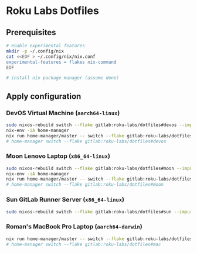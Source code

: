 # Roku Labs Dotfiles

## Prerequisites

```bash
# enable experimental features
mkdir -p ~/.config/nix
cat <<EOF > ~/.config/nix/nix.conf
experimental-features = flakes nix-command
EOF

# install nix package manager (assume done)
```

## Apply configuration

### DevOS Virtual Machine (`aarch64-linux`)

```bash
sudo nixos-rebuild switch --flake gitlab:roku-labs/dotfiles#devos --impure
nix-env -iA home-manager
nix run home-manager/master -- switch --flake gitlab:roku-labs/dotfiles#devos
# home-manager switch --flake gitlab:roku-labs/dotfiles#devos
```

### Moon Lenovo Laptop (`x86_64-linux`)

```bash
sudo nixos-rebuild switch --flake gitlab:roku-labs/dotfiles#moon --impure
nix-env -iA home-manager
nix run home-manager/master -- switch --flake gitlab:roku-labs/dotfiles#moon
# home-manager switch --flake gitlab:roku-labs/dotfiles#moon
```

### Sun GitLab Runner Server (`x86_64-linux`)

```bash
sudo nixos-rebuild switch --flake gitlab:roku-labs/dotfiles#sun --impure
```

### Roman's MacBook Pro Laptop (`aarch64-darwin`)

```bash
nix run home-manager/master -- switch --flake gitlab:roku-labs/dotfiles#mac
# home-manager switch --flake gitlab:roku-labs/dotfiles#mac
```
